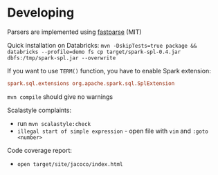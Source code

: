 # Developing

Parsers are implemented using [fastparse](https://github.com/com-lihaoyi/fastparse) (MIT)

Quick installation on Databricks: `mvn -DskipTests=true package && databricks --profile=demo fs cp target/spark-spl-0.4.jar dbfs:/tmp/spark-spl.jar --overwrite`

If you want to use `TERM()` function, you have to enable Spark extension:

```conf
spark.sql.extensions org.apache.spark.sql.SplExtension
```

`mvn compile` should give no warnings

Scalastyle complaints:

* run `mvn scalastyle:check`
* `illegal start of simple expression` - open file with `vim` and `:goto <number>`

Code coverage report:

* `open target/site/jacoco/index.html`